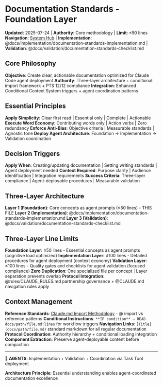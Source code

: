 # Documentation Standards - Foundation Layer

**Updated**: 2025-07-24 | **Authority**: Core methodology | **Limit**: ≤50 lines
**Navigation**: [System Hub](../navigation/index.md) | **Implementation**: @docs/implementation/documentation-standards-implementation.md | **Validation**: @docs/validation/documentation-standards-checklist.md

## Core Philosophy

**Objective**: Create clear, actionable documentation optimized for Claude Code agent deployment
**Authority**: Three-layer architecture + conditional import framework + PTS 12/12 compliance
**Integration**: Enhanced Conditional Context System triggers + agent coordination patterns

## Essential Principles

**Apply Simplicity**: Clear first read | Essential only | Complete | Actionable
**Execute Word Economy**: Contributing words only | Action verbs | Zero redundancy
**Enforce Anti-Bias**: Objective criteria | Measurable standards | Agnostic tone
**Deploy Agent Architecture**: Foundation → Implementation → Validation coordination

## Decision Triggers

**Apply When**: Creating/updating documentation | Setting writing standards | Agent deployment needed
**Context Required**: Purpose clarity | Audience identification | Integration requirements
**Success Criteria**: Three-layer compliance | Agent-deployable procedures | Measurable validation

## Three-Layer Architecture

**Layer 1 (Foundation)**: Core concepts as agent prompts (≤50 lines) - THIS FILE
**Layer 2 (Implementation)**: @docs/implementation/documentation-standards-implementation.md
**Layer 3 (Validation)**: @docs/validation/documentation-standards-checklist.md

## Three-Layer Line Limits

**Foundation Layer**: ≤50 lines - Essential concepts as agent prompts (cognitive load optimized)
**Implementation Layer**: ≤100 lines - Detailed procedures for agent deployment (context economy)
**Validation Layer**: ≤100 lines - Quality gates and checklists for agent validation (focused compliance)
**Zero Duplication**: One specialized file per concept | Layer separation prevents overlap
**Protocol Integration**: @rules/CLAUDE_RULES.md partnership governance + @CLAUDE.md navigation rules apply

## Context Management

**Reference Standards**: [Claude.md Import Methodology](../standards/claude-md-import-methodology.md) - @ import vs reference patterns
**Conditional Instructions**: `**IF condition** → READ docs/path/file.md:lines` for workflow triggers
**Navigation Links**: `[Title](docs/path/file.md)` standard markdown for all regular documentation
**Protocol Coordination**: Authority hierarchy + conditional loading integration
**Component Extraction**: Preserve agent-deployable content before compaction

---

**🤖 AGENTS**: Implementation + Validation + Coordination via Task Tool deployment

**Architecture Principle**: Essential understanding enables agent-coordinated documentation excellence